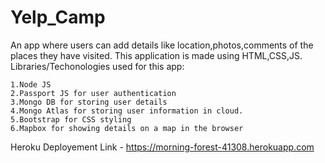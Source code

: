 # Yelp_Camp

An app where users can add details like location,photos,comments of the places they have visited. This application is made using HTML,CSS,JS.
Libraries/Techonologies used for this app:

	1.Node JS
	2.Passport JS for user authentication
	3.Mongo DB for storing user details
	4.Mongo Atlas for storing user information in cloud.
	5.Bootstrap for CSS styling
	6.Mapbox for showing details on a map in the browser

Heroku Deployement Link  - https://morning-forest-41308.herokuapp.com
